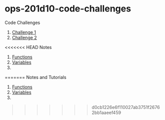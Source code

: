 # ops-201d10-code-challenges
Code Challenges
1. [Challenge 1](Challenges/helloworld.sh)
2. [Challenge 2](Challenges/logins.sh)


<<<<<<< HEAD
Notes
1. [Functions](Notes\and\Tutorials/functions.sh)
2. [Variables](Notes\and\Tutorials/variables.sh)
3. 
=======
Notes and Tutorials
1. [Functions](Notes/functions.sh)
2. [Variables](Notes/variables.sh)
3. 
>>>>>>> d0cb1226e6f110027ab3751f26762bb1aaeef459
